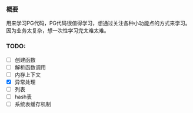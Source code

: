 ### 概要
用来学习PG代码，PG代码很值得学习，想通过关注各种小功能点的方式来学习。
因为业务太复杂，想一次性学习完太难太难。

### TODO:
- [ ] 创建函数
- [ ] 解析函数调用
- [ ] 内存上下文
- [x] 异常处理
- [ ] 列表
- [ ] hash表
- [ ] 系统表缓存机制
